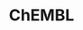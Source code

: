 ---
layout: default
bigquery: https://console.cloud.google.com/bigquery?p=patents-public-data&d=ebi_chembl&page=dataset
citation: '"The ChEMBL database in 2017." Anna Gaulton, Anne Hersey, Michał Nowotka,
  A Patrícia Bento, Jon Chambers, David Mendez, Prudence Mutowo, Francis Atkinson,
  Louisa J Bellis, Elena Cibrián-Uhalte, Mark Davies, Nathan Dedman, Anneli Karlsson,
  María Paula Magariños, John P Overington, George Papadatos, Ines Smit, Andrew R
  Leach Nucleic acids Research (2017) 45 (Database Issue), D945-D954'
contributors: European Bioinformatics Institute
cost: None
description: ChEMBL Data is a manually curated database of small molecules used in
  drug discovery, including information about existing patented drugs.
documentation: 'schema: https://www.ebi.ac.uk/chembl/db_schema


  '
last_edit: 04/08/2022, 06:09:03
location: https://console.cloud.google.com/marketplace/product/google_patents_public_datasets/chembl
maintained_by: EMBL-EBI, an outstation of European Molecular Biology Laboratory
related_publications: '

  ChEMBL: towards direct deposition of bioassay data.


  Mendez D, Gaulton A, Bento AP, Chambers J, De Veij M, Félix E, Magariños MP, Mosquera
  JF, Mutowo P, Nowotka M, Gordillo-Marañón M, Hunter F, Junco L, Mugumbate G, Rodriguez-Lopez
  M, Atkinson F, Bosc N, Radoux CJ, Segura-Cabrera A, Hersey A, Leach AR.


  — Nucleic Acids Res. 2019; 47(D1):D930-D940. doi: 10.1093/nar/gky1075

  '
schema_fields:
- ap_id
- src_description
- warning_description
- full_mwt
- parent_id
- trade_name
- usan_substem
- record_id
- domain_name
- comp_class_id
- annotation
- ridx
- short_name
- action_type
- pchembl_value
- prod_pat_id
- isoform
- alert_id
- dosage_form
- compound_name
- alert_set_id
- abstract
- warning_id
- assay_organism
- major_class
- availability_type
- doi
- go_id
- ddd_units
- published_units
- predbind_id
- alogp
- prediction_method
- ingredient
- delist_flag
- active_molregno
- tax_id
- black_box_warning
- acd_logp
- lle
- doc_type
- aspect
- class_level
- frac_code
- route
- domain_type
- cellosaurus_id
- cidx
- num_lipinski_ro5_violations
- sequence_md5sum
- related_tid
- assay_category
- assay_source
- previous_company
- sei
- pathway_key
- authors
- num_ro5_violations
- l7
- active_ingredient
- assay_type
- activity_count
- orig_description
- creation_date
- hba_lipinski
- stat
- aromatic_rings
- protein_class_id
- synonyms
- rgid
- mutation
- cell_source_organism
- mc_target_accession
- parent_go_id
- assay_cell_type
- hba
- start_position
- acd_most_bpka
- structure_type
- warnref_id
- ass_cls_map_id
- version
- bto_id
- usan_stem_definition
- formulation_id
- doc_id
- first_approval
- usan_stem_id
- frac_class_id
- sitecomp_id
- tbl
- bao_format
- activity_comment
- mc_target_type
- ddd_comment
- drug_product_flag
- assay_param_id
- species_group_flag
- assay_tax_id
- domain_id
- hrac_code
- inorganic_flag
- prodrug
- dosed_ingredient
- submission_date
- level5
- level2_description
- applicant_full_name
- selectivity_comment
- patent_use_code
- molecular_mechanism
- l3
- ro3_pass
- who_extra
- ref_id
- units
- warning_type
- withdrawn_flag
- name
- type
- direct_interaction
- curation_comment
- parameter_value
- first_page
- qudt_units
- domain_description
- site_name
- warning_class
- efo_id
- enzyme_tid
- efo_term
- class_type
- mol_frac_id
- uberon_id
- mc_tax_id
- site_residues
- mw_monoisotopic
- cell_ontology_id
- max_phase
- last_active
- component_synonym
- enzyme_name
- comp_go_id
- ref_type
- molecular_species
- indication_class
- polymer_flag
- patent_expire_date
- irac_class_id
- parent_type
- mol_hrac_id
- stem
- protclasssyn_id
- bao_endpoint
- l2
- toid
- qed_weighted
- l1
- parent_molregno
- cpd_str_alert_id
- drug_record_id
- acd_logd
- standard_relation
- psa
- level2
- drug_substance_flag
- db_version
- oral
- syn_type
- strength
- bei
- num_alerts
- pubmed_id
- metref_id
- uo_units
- curated_by
- tid
- cell_source_tax_id
- updated_on
- source_domain_id
- cell_name
- pathway_id
- mc_target_name
- assay_test_type
- who_name
- aidx
- nda_type
- year
- targrel_id
- mechanism_of_action
- cl_lincs_id
- withdrawn_year
- volume
- withdrawn_reason
- withdrawn_class
- component_id
- compsyn_id
- cx_most_apka
- value
- relation
- clo_id
- molfile
- disease_efficacy
- metabolite_record_id
- target_desc
- l6
- chebi_par_id
- end_position
- chembl_id
- helm_notation
- target_type
- standard_value
- confidence_score
- compd_id
- met_comment
- label
- l4
- full_molformula
- assay_subcellular_fraction
- src_short_name
- pref_name
- normal_range_min
- comments
- therapeutic_flag
- mec_id
- smid
- withdrawn_country
- level3_description
- published_type
- molecule_type
- variant_id
- tissue_id
- mw_freebase
- patent_id
- warning_year
- priority
- std_act_id
- warning_country
- stem_class
- innovator_company
- homologue
- issue
- biocomp_id
- confidence
- hbd_lipinski
- site_id
- src_id
- level4_description
- actsm_id
- journal
- cx_logd
- parenteral
- relationship
- result_flag
- accession
- assay_desc
- job_id
- met_id
- chirality
- mc_organism
- topical
- level3
- caloha_id
- substrate_record_id
- research_stem
- level4
- standard_inchi
- subgroup
- as_id
- co_stem_id
- ddd_value
- mechanism_comment
- path
- ad_type
- bao_id
- cell_source_tissue
- le
- sequence
- tid_fixed
- potential_duplicate
- level1_description
- company
- hbd
- first_in_class
- published_value
- component_type
- irac_code
- entity_id
- smarts
- protein_class_desc
- atc_code
- src_compound_id
- standard_upper_value
- title
- ddd_admr
- acd_most_apka
- assay_class_id
- l5
- binding_site_comment
- data_validity_comment
- molregno
- compound_key
- standard_units
- rtb
- standard_inchi_key
- assay_strain
- status
- relationship_type
- log_id
- targcomp_id
- parameter_type
- upper_value
- standard_text_value
- cx_logp
- activity_id
- country
- l8
- standard_type
- description
- published_relation
- definition
- max_phase_for_ind
- normal_range_max
- usan_stem
- ref_url
- text_value
- mecref_id
- drugind_id
- alert_name
- entity_type
- cell_id
- publication_number
- downgraded
- product_id
- natural_product
- met_conversion
- heavy_atoms
- src_assay_id
- assay_tissue
- organism
- level1
- protein_class_synonym
- set_name
- res_stem_id
- approval_date
- hrac_class_id
- target_mapping
- last_page
- canonical_smiles
- idx
- assay_id
- relationship_desc
- cx_most_bpka
- db_source
- mesh_heading
- source
- mol_irac_id
- updated_by
- mesh_id
- mol_atc_id
- ddd_id
- standard_flag
- patent_no
- oc_id
- molsyn_id
- usan_year
- indref_id
- cell_description
shortname: chembl
tags:
- biotechnology
- health
- chemical
- bioinformatics
- medical
terms_of_use: CC BY-SA 3.0
title: ChEMBL
uuid: e232a192-965c-4ec9-904c-155b6dfe56c5
---